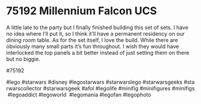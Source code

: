 # 75192 Millennium Falcon UCS

A little late to the party but I finally finished building this set of sets. I have no idea where I’ll put it, so I think it’ll have a permanent residency on our dining room table. 
As for the set itself, I love the build. While there are obviously many small parts it’s fun throughout. I wish they would have interlocked the top panels a bit better instead of just setting them on there but no biggie. 

#75192 
 
 
#lego #starwars #disney #legostarwars #starwarslego #starwarsgeeks #starwarscollector #starwarsgeek #afol #legolife #minifig #minifigures #minifigs #legoaddict #legoworld  #legomania #legofan #legophoto 


